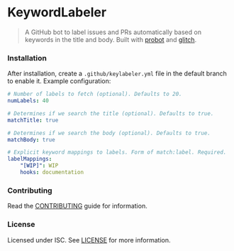 # KeywordLabeler

> A GitHub bot to label issues and PRs automatically based on keywords in the title and body. Built with [probot](https://github.com/probot/probot) and [glitch](https://glitch.com).

### Installation
After installation, create a `.github/keylabeler.yml` file in the default branch to enable it.
Example configuration:
```yml
# Number of labels to fetch (optional). Defaults to 20.
numLabels: 40

# Determines if we search the title (optional). Defaults to true.
matchTitle: true

# Determines if we search the body (optional). Defaults to true.
matchBody: true

# Explicit keyword mappings to labels. Form of match:label. Required.
labelMappings:
    "[WIP]": WIP
    hooks: documentation 
```

### Contributing
Read the [CONTRIBUTING](CONTRIBUTING.md) guide for information.

### License
Licensed under ISC. See [LICENSE](LICENSE) for more information.
